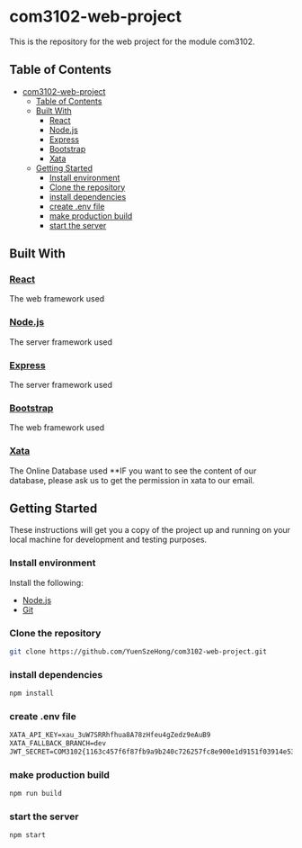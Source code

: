 # com3102-web-project

This is the repository for the web project for the module com3102.

## Table of Contents

- [com3102-web-project](#com3102-web-project)
  - [Table of Contents](#table-of-contents)
  - [Built With](#built-with)
    - [React](#react)
    - [Node.js](#nodejs)
    - [Express](#express)
    - [Bootstrap](#bootstrap)
    - [Xata](#xata)
  - [Getting Started](#getting-started)
    - [Install environment](#install-environment)
    - [Clone the repository](#clone-the-repository)
    - [install dependencies](#install-dependencies)
    - [create .env file](#create-env-file)
    - [make production build](#make-production-build)
    - [start the server](#start-the-server)

## Built With

### [React](https://reactjs.org/)

The web framework used

### [Node.js](https://nodejs.org/en/)

The server framework used

### [Express](https://expressjs.com/)

The server framework used

### [Bootstrap](https://getbootstrap.com/)

The web framework used

### [Xata](https://xata.io/)

The Online Database used
**IF you want to see the content of our database, please ask us to get the permission in xata to our email.

## Getting Started

These instructions will get you a copy of the project up and running on your local machine for development and testing purposes.

### Install environment

Install the following:

- [Node.js](https://nodejs.org/en/)
- [Git](https://git-scm.com/downloads)

### Clone the repository

```bash
git clone https://github.com/YuenSzeHong/com3102-web-project.git
```

### install dependencies

```bash
npm install
```

### create .env file

```txt
XATA_API_KEY=xau_3uW7SRRhfhua8A78zHfeu4gZedz9eAuB9
XATA_FALLBACK_BRANCH=dev
JWT_SECRET=COM3102{1163c457f6f87fb9a9b240c726257fc8e900e1d9151f03914e53371059bb46889d4c16}
```

### make production build

```bash
npm run build
```

### start the server

```bash
npm start
```
